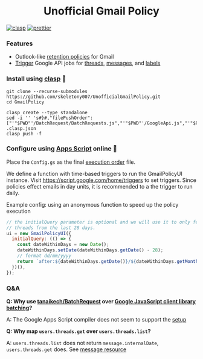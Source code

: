 <h1 align="center"> Unofficial Gmail Policy </h1>
<a href="https://github.com/google/clasp"><img src="https://img.shields.io/badge/built%20with-clasp-4285f4.svg" alt="clasp"></a>
<a href="https://github.com/prettier/prettier"><img src="https://img.shields.io/badge/code_style-prettier-ff69b4.svg?style=flat-square" alt="prettier"></a>

### Features

- Outlook-like [retention policies](https://support.microsoft.com/en-us/office/retention-and-archive-policies-in-outlook-web-app-465372e4-e16b-47db-bee0-aba44799085e) for Gmail
- [Trigger](https://developers.google.com/apps-script/guides/triggers) Google API jobs for [threads](https://developers.google.com/gmail/api/reference/rest/v1/users.threads), [messages](https://developers.google.com/gmail/api/reference/rest/v1/users.messages), and [labels](https://developers.google.com/gmail/api/reference/rest/v1/users.labels)

### Install using [clasp] 🔗

```
git clone --recurse-submodules https://github.com/skeletony007/UnofficialGmailPolicy.git
cd GmailPolicy

clasp create --type standalone
sed -i '' 's#}#,"filePushOrder":["'"$PWD"'/BatchRequest/BatchRequests.js","'"$PWD"'/GoogleApi.js","'"$PWD"'/GmailApi.js","'"$PWD"'/GmailUtil.js","'"$PWD"'/GmailPolicy.js","'"$PWD"'/GmailPolicyUI.js"]}#' .clasp.json
clasp push -f
```

### Configure using [Apps Script] online 📜

Place the `Config.gs` as the final [execution order](https://github.com/google/clasp/issues/72) file.

We define a function with time-based triggers to run the GmailPolicyUI instance.
Visit https://script.google.com/home/triggers to set triggers.
Since policies effect emails in day units, it is recommended to a the trigger to run daily.

Example config: using an anonymous function to speed up the policy execution

```javascript
// the initialQuery parameter is optional and we will use it to only fetch
// threads from the last 28 days.
ui = new GmailPolicyUI({
  initialQuery: (() => {
    const dateWithinDays = new Date();
    dateWithinDays.setDate(dateWithinDays.getDate() - 28);
    // format dd/mm/yyyy
    return `after:${dateWithinDays.getDate()}/${dateWithinDays.getMonth() + 1}/${dateWithinDays.getFullYear()}`;
  })(),
});
```

### Q&A

**Q: Why use [tanaikech/BatchRequest] over [Google JavaScript client library batching]?**

A: The Google Apps Script compiler does not seem to support the [setup](https://github.com/google/google-api-javascript-client/blob/master/docs/start.md)

**Q: Why map `users.threads.get` over `users.threads.list`?**

A: `users.threads.list` does not return `message.internalDate`, `users.threads.get` does. See [message resource](https://developers.google.com/gmail/api/reference/rest/v1/users.messages#resource:-message)

[clasp]: https://github.com/google/clasp
[Apps Script]: https://developers.google.com/apps-script/
[tanaikech/BatchRequest]: https://github.com/tanaikech/BatchRequest
[Google JavaScript client library batching]: https://github.com/google/google-api-javascript-client/blob/master/docs/batch.md
